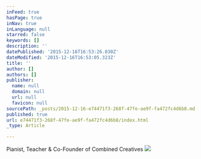 ```yaml
---
inFeed: true
hasPage: true
inNav: true
inLanguage: null
starred: false
keywords: []
description: ''
datePublished: '2015-12-16T16:53:26.030Z'
dateModified: '2015-12-16T16:53:05.323Z'
title: ''
author: []
authors: []
publisher:
  name: null
  domain: null
  url: null
  favicon: null
sourcePath: _posts/2015-12-16-e74471f3-268f-47fe-ae9f-fa472fc4d6b8.md
published: true
url: e74471f3-268f-47fe-ae9f-fa472fc4d6b8/index.html
_type: Article

---
```

Pianist, Teacher & Co-Founder of Combined Creatives
![](https://the-grid-user-content.s3-us-west-2.amazonaws.com/6307c439-09cd-4717-abc9-7b957e316b12.JPG)
